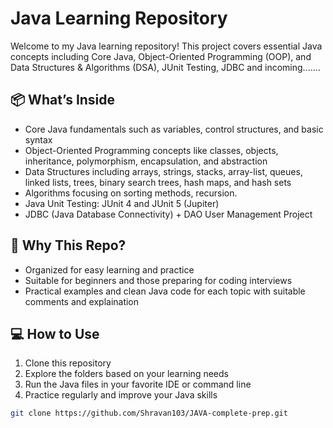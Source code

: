 # Java Learning Repository
Welcome to my Java learning repository! This project covers essential Java concepts including Core Java, Object-Oriented Programming (OOP), and Data Structures & Algorithms (DSA), JUnit Testing, JDBC and incoming.......

## 📦 What’s Inside
- Core Java fundamentals such as variables, control structures, and basic syntax  
- Object-Oriented Programming concepts like classes, objects, inheritance, polymorphism, encapsulation, and abstraction  
- Data Structures including arrays, strings, stacks, array-list, queues, linked lists, trees, binary search trees, hash maps, and hash sets  
- Algorithms focusing on sorting methods, recursion.
- Java Unit Testing: JUnit 4 and JUnit 5 (Jupiter)
- JDBC (Java Database Connectivity) + DAO User Management Project

## 🤔 Why This Repo?
- Organized for easy learning and practice  
- Suitable for beginners and those preparing for coding interviews
- Practical examples and clean Java code for each topic with suitable comments and explaination

## 💻 How to Use
1. Clone this repository  
2. Explore the folders based on your learning needs  
3. Run the Java files in your favorite IDE or command line  
4. Practice regularly and improve your Java skills  

```bash
git clone https://github.com/Shravan103/JAVA-complete-prep.git
